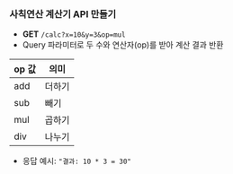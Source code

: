 ### 사칙연산 계산기 API 만들기

- **GET** `/calc?x=10&y=3&op=mul`
- Query 파라미터로 두 수와 연산자(op)를 받아 계산 결과 반환

| op 값 | 의미 |
|-------|------|
| add   | 더하기 |
| sub   | 빼기 |
| mul   | 곱하기 |
| div   | 나누기 |

- 응답 예시: `"결과: 10 * 3 = 30"`